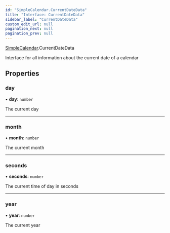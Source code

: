 ```yaml
---
id: "SimpleCalendar.CurrentDateData"
title: "Interface: CurrentDateData"
sidebar_label: "CurrentDateData"
custom_edit_url: null
pagination_next: null
pagination_prev: null
---
```


[SimpleCalendar](../namespaces/SimpleCalendar.md).CurrentDateData

Interface for all information about the current date of a calendar

## Properties

### day

• **day**: `number`

The current day

___

### month

• **month**: `number`

The current month

___

### seconds

• **seconds**: `number`

The current time of day in seconds

___

### year

• **year**: `number`

The current year
